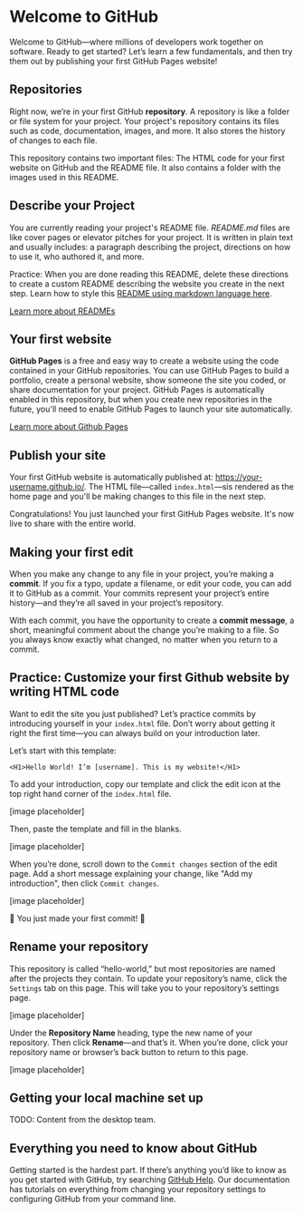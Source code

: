 # Welcome to GitHub

Welcome to GitHub—where millions of developers work together on software. Ready to get started? Let’s learn a few fundamentals, and then try them out by publishing your first GitHub Pages website!

## Repositories

Right now, we’re in your first GitHub **repository**. A repository is like a folder or file system for your project. Your project's repository contains its files such as code, documentation, images, and more. It also stores the history of changes to each file.

This repository contains two important files: The HTML code for your first website on GitHub and the README file. It also contains a folder with the images used in this README.

## Describe your Project

You are currently reading your project's README file. _README.md_ files are like cover pages or elevator pitches for your project. It is written in plain text  and usually includes: a paragraph describing the project, directions on how to use it, who authored it, and more.

Practice: When you are done reading this README, delete these directions to create a custom README  describing the website you create in the next step. Learn how to style this [README using markdown language here](https://guides.github.com/features/mastering-markdown/).

[Learn more about READMEs](https://help.github.com/en/articles/about-readmes)


## Your first website

**GitHub Pages** is a free and easy way to create a website using the code contained in your GitHub repositories. You can use GitHub Pages to build a portfolio, create a personal website, show someone the site you coded, or share documentation for your project. GitHub Pages is automatically enabled in this repository, but when you create new repositories in the future, you'll need to enable GitHub Pages to launch your site automatically.

[Learn more about Github Pages](https://pages.github.com/)

## Publish your site

Your first GitHub website is automatically published at: https://your-username.github.io/. The HTML file—called `index.html`—sis rendered as the home page and you'll be making changes to this file in the next step.

Congratulations! You just launched your first GitHub Pages website. It's now live to share with the entire world.

## Making your first edit

When you make any change to any file in your project, you’re making a **commit**. If you fix a typo, update a filename, or edit your code, you can add it to GitHub as a commit. Your commits represent your project’s entire history—and they’re all saved in your project’s repository.

With each commit, you have the opportunity to create a **commit message**, a short, meaningful comment about the change you’re making to a file. So you always know exactly what changed, no matter when you return to a commit.

## Practice: Customize your first Github website by writing HTML code

Want to edit the site you just published? Let’s practice commits by introducing yourself in your `index.html` file. Don’t worry about getting it right the first time—you can always build on your introduction later.

Let’s start with this template:

```
<H1>Hello World! I’m [username]. This is my website!</H1>
```

To add your introduction, copy our template and click the edit icon at the top right hand corner of the `index.html` file.

[image placeholder]

Then, paste the template and fill in the blanks.

[image placeholder]

When you’re done, scroll down to the `Commit changes` section of the edit page. Add a short message explaining your change, like "Add my introduction", then click `Commit changes`.

[image placeholder]

:tada: You just made your first commit! :tada:

## Rename your repository 

 This repository is called “hello-world,” but most repositories are named after the projects they contain. To update your repository’s name, click the `Settings` tab on this page. This will take you to your repository’s settings page.

[image placeholder]

Under the **Repository Name** heading, type the new name of your repository. Then click **Rename**—and that’s it. When you’re done, click your repository name or browser’s back button to return to this page.

[image placeholder]

## Getting your local machine set up

TODO: Content from the desktop team.

## Everything you need to know about GitHub

Getting started is the hardest part. If there’s anything you’d like to know as you get started with GitHub, try searching [GitHub Help](https://help.github.com). Our documentation has tutorials on everything from changing your repository settings to configuring GitHub from your command line.
